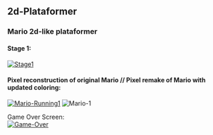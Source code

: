 ## 2d-Plataformer
### Mario 2d-like plataformer


#### Stage 1:
<a href="https://ibb.co/nrdbVtT"><img src="https://i.ibb.co/F6ZKfC9/Stage1.jpg" alt="Stage1" border="0"></a>

#### Pixel reconstruction of original Mario //  Pixel remake of Mario with updated coloring:
<a href="https://imgbb.com/"><img src="https://i.ibb.co/B4QRTSc/Mario-Running1.png" alt="Mario-Running1" border="0"></a> <img align="right" a href="https://imgbb.com/"><img src="https://i.ibb.co/WfnR6RW/Mario-1.png" alt="Mario-1" border="0"></a>

Game Over Screen:
<br><a href="https://ibb.co/CvhQsWd"><img src="https://i.ibb.co/VD2Tp3y/Game-Over.jpg" alt="Game-Over" border="0"></a></br>
